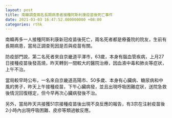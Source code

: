 ```yaml
---
layout: post
title: 南韓調查兩名長期病患者接種阿斯利康疫苗後死亡事件
date: 2021-03-03 16:47:52.000000000 +08:00
categories: rthk
---
```


南韓再多一人接種阿斯利康新冠疫苗後死亡，兩名死者都是療養院的院友，生前有長期病患，當局正調查死因是否與疫苗有關。

防疫部門說，第二名死者來自京畿道平澤市，63歲，本身有腦血管疾病，上月27日接種疫苗後發高燒，昨天轉到一間較大的醫院治療，因血液中毒和肺炎等症狀，上午不治。

當局較早時公布，一名來自京畿道高陽市、50多歲、本身有心臟病、糖尿病和中風的男子，昨天上午接種疫苗，下午心臟病發，並且出現呼吸困難症狀，送院急救後情況回復穩定，但今早再次心臟病發後不治。

另外，當局昨天共接獲51宗接種疫苗後出現不良反應的報告，有3宗在注射疫苗後2小時內出現呼吸困難、皮疹等類過敏反應。
